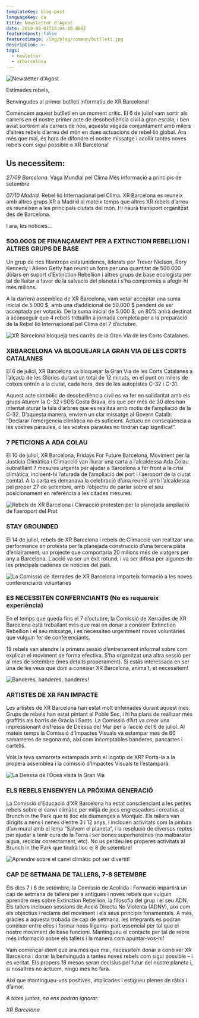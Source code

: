 ```yaml
---
templateKey: blog-post
languageKey: ca
title: Newsletter d'Agost
date: 2019-08-01T15:04:10.000Z
featuredpost: false
featuredimage: /img/blog/common/butlleti.jpg
description: >-
tags:
  - newletter
  - xrbarcelona
---
```


![Newsletter d'Agost](/img/blog/common/butlleti.jpg)

Estimades rebels,

Benvingudes al primer butlletí informatiu de XR Barcelona!

Comencem aquest butlletí en un moment crític. El 6 de juliol vam sortir als carrers en el nostre primer acte de desobediència civil a gran escala, i ben aviat sortirem als carrers de nou, aquesta vegada conjuntament amb milers d’altres rebels d’arreu del món en dues actuacions de rebel·lió global. Ara més que mai, és hora de difondre el nostre missatge i acollir tantes noves rebels com sigui possible a XR Barcelona!

## Us necessitem:
*27/09 Barcelona.* Vaga Mundial pel Clima Més informació a principis de setembre

*07/10 Madrid.* Rebel·lió Internacional pel Clima. XR Barcelona es reuneix amb altres grups XR a Madrid al mateix temps que altres XR rebels d’arreu es reuneixen a les principals ciutats del món. Hi haurà transport organitzat des de Barcelona.

I ara, les notícies...

### 500.000$ DE FINANÇAMENT PER A EXTINCTION REBELLION I ALTRES GRUPS DE BASE 

Un grup de rics filantrops estatunidencs, liderats per Trevor Nielson, Rory Kennedy i Aileen Getty han reunit un fons per una quantitat de 500.000 dòlars en suport d’Extinction Rebellion i altres grups de base ecologista per tal de lluitar a favor de la salvació del planeta i s’ha compromès a afegir-hi més milions.

A la darrera assemblea de XR Barcelona, vam votar acceptar una suma inicial de 5.000 $, amb una d’addicional de 50.000 $ pendent de ser acceptada per votació. De la suma inicial de 5.000 $, un 80% anirà destinat a aconseguir que 4 rebels treballin a jornada completa per a la preparació de la Rebel·lió Internacional pel Clima del 7 d’octubre.

![XR Barcelona bloqueja tres carrils de la Gran Via de les Corts Catalanes.](/img/blog/2019-08-01granvia.jpg)

### XRBARCELONA VA BLOQUEJAR LA GRAN VIA DE LES CORTS CATALANES 
El 6 de juliol, XR Barcelona va bloquejar la Gran Via de les Corts Catalanes a l’alçada de les Glòries durant un total de 12 minuts, en el punt on milers de cotxes entren a la ciutat, cada hora, des de les autopistes C-32 i C-31.

Aquest acte simbòlic de desobediència civil es va fer en solidaritat amb els grups Aturem la C-32 i SOS Costa Brava, els que per més de 30 dies han intentat aturar la tala d’arbres que es realitza amb motiu de l’ampliació de la C-32. D’aquesta manera, enviem un clar missatge al Govern Català:  “Declarar l’emergència climàtica no és suficient. Actueu en conseqüència a les vostres paraules, o les vostres paraules no tindran cap significat”.

### 7 PETICIONS A ADA COLAU 

El 10 de juliol, XR Barcelona, Fridays For Future Barcelona, Moviment per la Justícia Climàtica i Climacció van lliurar una carta a l’alcaldessa Ada Colau subratllant 7 mesures urgents per ajudar a Barcelona a fer front a la crisi climàtica, incloent-hi l’aturada de l’ampliació del port i l’aeroport de la ciutat comtal. A la carta es demanava la celebració d’una reunió amb l’alcaldessa pel proper 27 de setembre, amb l’objectiu de parlar sobre el seu posicionament en referència a les citades mesures.

![Rebels de XR Barcelona i Climacció protesten per la planejada ampliació de l’aeroport del Prat](/img/blog/2019-08-01-aeroport.jpg)

### STAY GROUNDED
El 14 de juliol, rebels de XR Barcelona i rebels de Climacció van realitzar una performance en protesta per la planejada construcció d’una tercera pista d’enlairament, un projecte que comportaria 20 milions més de viatgers per any a Barcelona. L’acció va ser un èxit rotund, i va ser difosa per algunes de les principals cadenes de notícies del país.

![La Comissió de Xerrades de XR Barcelona imparteix formació a les noves conferenciants voluntàries](/img/blog/2019-08-01-xerrades.jpg)

### ES NECESSITEN CONFERNCIANTS (No es requereix experiència)

En el temps que queda fins el 7 d’octubre, la Comissió de Xerrades de XR Barcelona està treballant més que mai en donar a conèixer Extinction Rebellion i el seu missatge, i es necessiten urgentment noves voluntàries que vulguin fer de conferenciants.

19 rebels van atendre la primera sessió d’entrenament informal sobre com explicar el moviment de forma efectiva. S’ha organitzat una altra sessió per al mes de setembre (més detalls properament). Si estàs interessada en ser una de les veus que doni a conèixer XR Barcelona, anima’t, et necessitem!

![Banderes, banderes, banderes!](/img/blog/2019-08-01-banderes.jpg)

### ARTISTES DE XR FAN IMPACTE

Les artistes de XR Barcelona han estat molt enfeinades durant aquest mes. Grups de rebels han estat pintant al Poble Sec, i hi ha plans de realitzar més graffitis als barris de Gràcia i Sants. La Comissió d’Art va crear una impressionant disfressa de Deessa del Mar per a l’acció del 6 de juliol. Al mateix temps la Comissió d’Impactes Visuals va estampar més de 60 samarretes de segona mà, així com incomptables banderes, pancartes i cartells.

Vols la teva samarreta estampada amb el logotip de XR? Porta-la a la propera assemblea i la comissió d’Impactes Visuals te l’estamparà.

![La Deessa de l’Oceà visita la Gran Via ](/img/blog/2019-08-01-diosa.jpg)

### ELS REBELS ENSENYEN LA PRÓXIMA GENERACIÓ

La Comissió d’Educació d’XR Barcelona ha estat conscienciant a les petites rebels sobre el canvi climàtic per mitjà de jocs engrescadors i creatius al Brunch in the Park que té lloc els diumenges a Montjuïc. Els tallers van dirigits a nens i nenes d’entre 3 i 12 anys, i inclouen activitats com la pintura d’un mural amb el lema “Salvem el planeta”, i la resolució de diversos reptes per ajudar a tenir cura de la Terra i ser bones superheroïnes (no malbaratar aigua, reciclar correctament, etc). No us perdeu les properes activitats al Brunch in the Park que tindrà lloc el 8 de setembre!

![Aprendre sobre el canvi climàtic pot ser divertit!](/img/blog/2019-08-01-educacio.jpg)

### CAP DE SETMANA DE TALLERS, 7-8 SETEMBRE

Els dies 7 i 8 de setembre, la Comissió de Acollida i Formació impartirà un cap de setmana de tallers per a antigues i noves rebels que vulguin aprendre més sobre Extinction Rebellion, la filosofia del grup i el seu ADN. Els tallers inclouen sessions de Acció Directa No Violenta (ADNV), així com els objectius i reclams del moviment i els seus principis fonamentals. A més, gràcies a aquesta trobada de cap de setmana, les integrants es podran conèixer entre elles i formar nous lligams- part essencial per tal que el nostre moviment de base funcioni. Mantingueu el contacte per tal de rebre més informació sobre els tallers i la manera com apuntar-vos-hi!

Vam començar dient que ara més que mai, necessitem donar a conèixer XR Barcelona i donar la benvinguda a tantes noves rebels com sigui possible – i és veritat. Els propers 18 mesos seran decisius pel futur del nostre planeta i, si nosaltres no actuem, ningú més ho farà.

Així que mantingueu-vos positives, implicades i estigueu plenes de ràbia i d’amor. 

*A totes juntes, no ens podran ignorar.*

*XR Barcelona*
